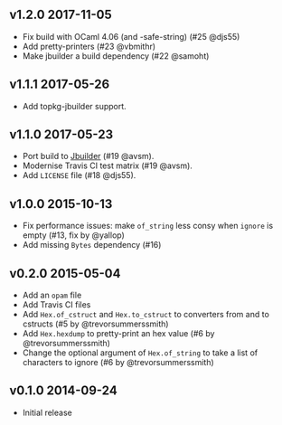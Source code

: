 v1.2.0 2017-11-05
-----------------

* Fix build with OCaml 4.06 (and -safe-string) (#25 @djs55)
* Add pretty-printers (#23 @vbmithr)
* Make jbuilder a build dependency (#22 @samoht)

v1.1.1 2017-05-26
-----------------

* Add topkg-jbuilder support.

v1.1.0 2017-05-23
-----------------

* Port build to [Jbuilder](https://github.com/janestreet/jbuilder) (#19 @avsm).
* Modernise Travis CI test matrix (#19 @avsm).
* Add `LICENSE` file (#18 @djs55).

v1.0.0 2015-10-13
-----------------

* Fix performance issues: make `of_string` less consy when `ignore` is empty
  (#13, fix by @yallop)
* Add missing `Bytes` dependency (#16)

v0.2.0 2015-05-04
------------------

* Add an `opam` file
* Add Travis CI files
* Add `Hex.of_cstruct` and `Hex.to_cstruct` to converters from and to cstructs
  (#5 by @trevorsummerssmith)
* Add `Hex.hexdump` to pretty-print an hex value (#6 by @trevorsummerssmith)
* Change the optional argument of `Hex.of_string` to take a list of characters
  to ignore (#6 by @trevorsummerssmith)

v0.1.0 2014-09-24
-----------------

* Initial release
